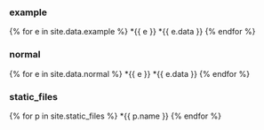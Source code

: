 ### example

{% for e in site.data.example %}
*{{ e }}
*{{ e.data }}
{% endfor %}

### normal

{% for e in site.data.normal %}
*{{ e }}
*{{ e.data }}
{% endfor %}

### static_files

{% for p in site.static_files %}
*{{ p.name }}
{% endfor %}
